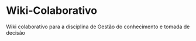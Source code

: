 # Wiki-Colaborativo

Wiki colaborativo para a disciplina de Gestão do conhecimento e tomada de decisão
